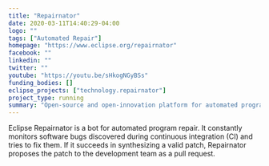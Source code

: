 ```yaml
---
title: "Repairnator"
date: 2020-03-11T14:40:29-04:00
logo: ""
tags: ["Automated Repair"]
homepage: "https://www.eclipse.org/repairnator"
facebook: ""
linkedin: ""
twitter: ""
youtube: "https://youtu.be/sHkogNGyBSs"
funding_bodies: []
eclipse_projects: ["technology.repairnator"]
project_type: running
summary: "Open-source and open-innovation platform for automated program repair between academia and research"
---
```

Eclipse Repairnator is a bot for automated program repair. It constantly monitors software bugs discovered during continuous integration (CI) and tries to fix them. If it succeeds in synthesizing a valid patch, Repairnator proposes the patch to the development team as a pull request.
